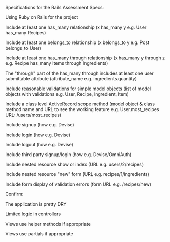 Specifications for the Rails Assessment
Specs:

Using Ruby on Rails for the project

Include at least one has_many relationship (x has_many y e.g. User has_many Recipes)

Include at least one belongs_to relationship (x belongs_to y e.g. Post belongs_to User)

Include at least one has_many through relationship (x has_many y through z e.g. Recipe has_many Items through Ingredients)

The "through" part of the has_many through includes at least one user submittable attribute (attribute_name e.g. ingredients.quantity)

Include reasonable validations for simple model objects (list of model objects with validations e.g. User, Recipe, Ingredient, Item)

Include a class level ActiveRecord scope method (model object & class method name and URL to see the working feature e.g. User.most_recipes URL: /users/most_recipes)

Include signup (how e.g. Devise)

Include login (how e.g. Devise)

Include logout (how e.g. Devise)

Include third party signup/login (how e.g. Devise/OmniAuth)

Include nested resource show or index (URL e.g. users/2/recipes)

Include nested resource "new" form (URL e.g. recipes/1/ingredients)

Include form display of validation errors (form URL e.g. /recipes/new)

Confirm:

The application is pretty DRY

Limited logic in controllers

Views use helper methods if appropriate

Views use partials if appropriate
